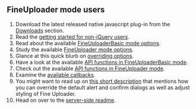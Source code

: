 ## FineUploader mode users ##
1. Download the latest released native javascript plug-in from the [Downloads](https://github.com/valums/file-uploader/wiki/Releases) section.
2. Read the [getting started for non-jQuery users](native-getting-started.md).
3. Read about the available [FineUploaderBasic mode options](options-fineuploaderbasic.md).
4. Study the available [FineUploader mode options](options-fineuploader.md).
5. Glance at this quick blurb on [overriding options](options-overriding.md).
6. Have a look at the available [API functions in FineUploaderBasic mode](api-fineuploaderbasic.md).
7. Check out the available [API functions in FineUploader mode](api-fineuploader.md).
8. Examine the [available callbacks](callbacks.md).
9. You might want to read up on [this short description](styling.md) that mentions how you can override the default alert and confirm dialogs as well as adjust styling of Fine Uploader.
10. Head on over to the [server-side readme](../server/readme.md).

